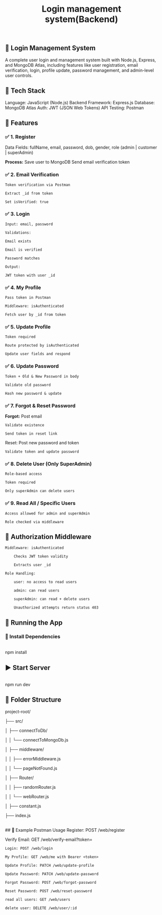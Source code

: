 
<h1 align="center">Login management system(Backend)</h1>
<br>

## 🔐 Login Management System
A complete user login and management system built with 
Node.js, Express, and MongoDB Atlas, including features 
like user registration, email verification, login, profile 
update, password management, and admin-level user controls.
<br>

## 🧰 Tech Stack
  Language: JavaScript (Node.js)
  Backend Framework: Express.js
  Database: MongoDB Atlas
  Auth: JWT (JSON Web Tokens)
  API Testing: Postman
<br>

## 📁 Features

### ✅ 1. Register
Data Fields:  fullName, 
              email, 
              password, 
              dob, 
              gender, 
              role (admin | customer | superAdmin)

**Process:**
    Save user to MongoDB
    Send email verification token

### ✅ 2. Email Verification
    Token verification via Postman

    Extract _id from token

    Set isVerified: true

### ✅ 3. Login
    Input: email, password

    Validations:

    Email exists

    Email is verified

    Password matches

    Output:

    JWT token with user _id

### ✅ 4. My Profile
    Pass token in Postman

    Middleware: isAuthenticated

    Fetch user by _id from token

### ✅ 5. Update Profile
    Token required

    Route protected by isAuthenticated

    Update user fields and respond

### ✅ 6. Update Password
    Token + Old & New Password in body

    Validate old password

    Hash new password & update

### ✅ 7. Forgot & Reset Password
   **Forgot:**
    Post email

    Validate existence

    Send token in reset link

   Reset:
    Post new password and token

    Validate token and update password

### ✅ 8. Delete User (Only SuperAdmin)
    Role-based access

    Token required

    Only superAdmin can delete users

### ✅ 9. Read All / Specific Users
    Access allowed for admin and superAdmin

    Role checked via middleware

## 🔐 Authorization Middleware
    Middleware: isAuthenticated

        Checks JWT token validity

        Extracts user _id

    Role Handling:

        user: no access to read users

        admin: can read users

        superAdmin: can read + delete users

        Unauthorized attempts return status 403


## 🚀 Running the App

### 🔧 Install Dependencies
<br>
      npm install

## ▶️ Start Server
<br>
      npm run dev

## 📂 Folder Structure

project-root/

├── src/

│   ├── connectToDb/

│   │   └── connectToMongoDb.js

│   ├── middleware/

│   │   ├── errorMiddleware.js

│   │   └── pageNotFound.js

│   ├── Router/

│   │   ├── randomRouter.js

│   │   └── webRouter.js

│   ├── constant.js

├── index.js

<br>
## 🧪 Example Postman Usage
   Register: POST /web/register

   Verify Email: GET /web/verify-email?token=<jwt>

    Login: POST /web/login

    My Profile: GET /web/me with Bearer <token>

    Update Profile: PATCH /web/update-profile

    Update Password: PATCH /web/update-password

    Forgot Password: POST /web/forgot-password

    Reset Password: POST /web/reset-password
    
    read all users: GET /web/users
    
    delete user: DELETE /web/user/:id
    




